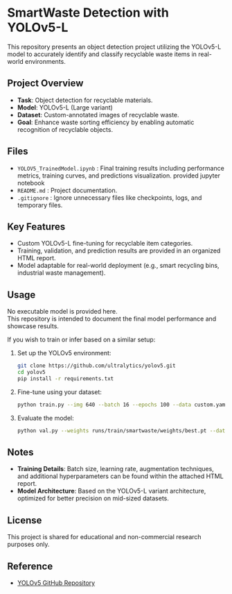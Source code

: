 # SmartWaste Detection with YOLOv5-L
This repository presents an object detection project utilizing the YOLOv5-L model to accurately identify and classify recyclable waste items in real-world environments.

## Project Overview
- **Task**: Object detection for recyclable materials.
- **Model**: YOLOv5-L (Large variant)
- **Dataset**: Custom-annotated images of recyclable waste.
- **Goal**: Enhance waste sorting efficiency by enabling automatic recognition of recyclable objects.

## Files
- `YOLOV5_TrainedModel.ipynb` : Final training results including performance metrics, training curves, and predictions visualization. provided jupyter notebook
- `README.md` : Project documentation. 
- `.gitignore` : Ignore unnecessary files like checkpoints, logs, and temporary files. 

## Key Features
- Custom YOLOv5-L fine-tuning for recyclable item categories.
- Training, validation, and prediction results are provided in an organized HTML report.
- Model adaptable for real-world deployment (e.g., smart recycling bins, industrial waste management).

## Usage
No executable model is provided here.  
This repository is intended to document the final model performance and showcase results.

If you wish to train or infer based on a similar setup:

1. Set up the YOLOv5 environment:
    ```bash
    git clone https://github.com/ultralytics/yolov5.git
    cd yolov5
    pip install -r requirements.txt
    ```

2. Fine-tune using your dataset:
    ```bash
    python train.py --img 640 --batch 16 --epochs 100 --data custom.yaml --cfg yolov5l.yaml --weights yolov5l.pt --name smartwaste
    ```

3. Evaluate the model:
    ```bash
    python val.py --weights runs/train/smartwaste/weights/best.pt --data custom.yaml
    ```

## Notes
- **Training Details**: Batch size, learning rate, augmentation techniques, and additional hyperparameters can be found within the attached HTML report.
- **Model Architecture**: Based on the YOLOv5-L variant architecture, optimized for better precision on mid-sized datasets.

## License
This project is shared for educational and non-commercial research purposes only.

## Reference
- [YOLOv5 GitHub Repository](https://github.com/ultralytics/yolov5)
